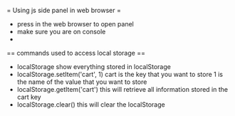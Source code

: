 
= Using js side panel in web browser =
* press <F12> in the web browser to open panel
* make sure you are on console
* 

== commands used to access local storage ==
* localStorage 
  show everything stored in localStorage
* localStorage.setItem('cart', 1) 
  cart is the key that you want to store
  1 is the name of the value that you want to store
* localStorage.getItem('cart') 
  this will retrieve all information stored in the cart key
* localStorage.clear() 
  this will clear the localStorage
